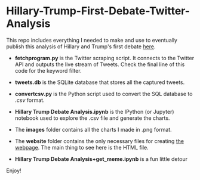 # Hillary-Trump-First-Debate-Twitter-Analysis

This repo includes everything I needed to make and use to eventually publish this analysis of Hillary and Trump's first debate [here](http://andresavalos.com/hillary-and-trump-the-debate-through-twitter.html).

- **fetchprogram.py** is the Twitter scraping script. It connects to the Twitter API and outputs the live stream of Tweets. Check the final line of this code for the keyword filter.
- **tweets.db** is the SQLite database that stores all the captured tweets. 
- **convertcsv.py** is the Python script used to convert the SQL database to *.csv* format.
- **Hillary Trump Debate Analysis.ipynb** is the IPython (or Jupyter) notebook used to explore the .csv file and generate the charts.
- The **images** folder contains all the charts I made in .png format.
- The **website** folder contains the only necessary files for creating [the webpage](http://andresavalos.com/hillary-and-trump-the-debate-through-twitter.html). The main thing to see here is the HTML file.

- **Hillary Trump Debate Analysis+get_meme.ipynb** is a fun little detour

Enjoy!
